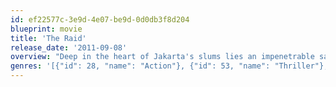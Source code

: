 ```yaml
---
id: ef22577c-3e9d-4e07-be9d-0d0db3f8d204
blueprint: movie
title: 'The Raid'
release_date: '2011-09-08'
overview: "Deep in the heart of Jakarta's slums lies an impenetrable safe house for the world's most dangerous killers and gangsters. Until now, the run-down apartment block has been considered untouchable to even the bravest of police. Cloaked under the cover of pre-dawn darkness and silence, an elite swat team is tasked with raiding the safe house in order to take down the notorious drug lord that runs it.  But when a chance encounter with a spotter blows their cover and news of their assault reaches the drug lord, the building's lights are cut and all the exits blocked. Stranded on the sixth floor with no way out, the unit must fight their way through the city's worst to survive their mission. Starring Indonesian martial arts sensation Iko Uwais."
genres: '[{"id": 28, "name": "Action"}, {"id": 53, "name": "Thriller"}, {"id": 80, "name": "Crime"}]'
---
```

